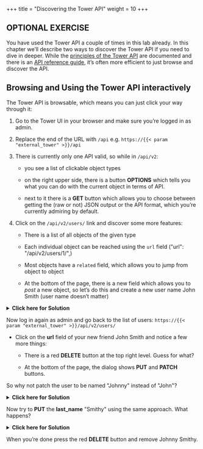 +++
title = "Discovering the Tower API"
weight = 10
+++

## OPTIONAL EXERCISE

You have used the Tower API a couple of times in this lab already. In this chapter we’ll describe two ways to discover the Tower API if you need to dive in deeper. While the [principles of the Tower API](https://docs.ansible.com/ansible-tower/latest/html/towerapi/index.html) are documented and there is an [API reference guide](https://docs.ansible.com/ansible-tower/latest/html/towerapi/api_ref.html#/), it’s often more efficient to just browse and discover the API.

## Browsing and Using the Tower API interactively

The Tower API is browsable, which means you can just click your way
through it:

1. Go to the Tower UI in your browser and make sure you’re logged in as admin.

1. Replace the end of the URL with `/api` e.g. `https://{{< param "external_tower" >}}/api`

1. There is currently only one API valid, so while in `/api/v2`:

    - you see a list of clickable object types

    - on the right upper side, there is a button **OPTIONS** which tells you what you can do with the current object in terms of API.

    - next to it there is a **GET** button which allows you to choose between getting the (raw or not) JSON output or the API format, which you’re currently admiring by default.

1. Click on the `/api/v2/users/` link and discover some more features:

    - There is a list of all objects of the given type

    - Each individual object can be reached using the `url` field ("url": "/api/v2/users/1/",)

    - Most objects have a `related` field, which allows you to jump from object to object

    - At the bottom of the page, there is a new field which allows you to *post* a new object, so let’s do this and create a new user name John Smith (user name doesn’t matter)

<details><summary><b>Click here for Solution</b></summary>
<hr/>
<p>

The JSON should roughly look like this:

```JSON
{
    "username": "jsmith",
    "first_name": "John",
    "last_name": "Smith",
    "email": "jsmith@example.com",
    "is_superuser": false,
    "is_system_auditor": false,
    "password": "redhat"
}
```

and the result should be a 201 telling you about your success. You can login with the password and see that you see… nothing, because you have no rights.

</p>
<hr/>
</details>

Now log in again as admin and go back to the list of users:
`https://{{< param "external_tower" >}}/api/v2/users/`

- Click on the **url** field of your new friend John Smith and notice a few more things:

  - There is a red **DELETE** button at the top right level. Guess for what?

  - At the bottom of the page, the dialog shows **PUT** and **PATCH** buttons.

So why not patch the user to be named "Johnny" instead of "John"?

<details><summary><b>Click here for Solution</b></summary>
<hr/>
<p>

Add this to the **CONTENT** field:

```JSON
{
    "first_name": "Johnny"
}
```

And press the **PATCH** button.

</p>
<hr/>
</details>

Now try to **PUT** the **last\_name** "Smithy" using the same approach. What happens?

<details><summary><b>Click here for Solution</b></summary>
<hr/>
<p>

Enter this into the **CONTENT** field and press **PUT**:

```JSON
{
    "last_name": "Smithy"
}
```

This will fail. In the case of **PUT** you need to enter all mandatory fields, even if you don’t want to modify them:

```JSON
{
    "username": "jsmith",
    "last_name": "Smithy"
}
```

</p>
<hr/>
</details>

When you’re done press the red **DELETE** button and remove Johnny Smithy.
